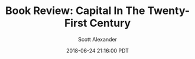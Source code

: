---
layout: podcast
title: "Book Review: Capital In The Twenty-First Century"
author: Scott Alexander
description: https://slatestarcodex.com/2018/06/24/book-review-capital-in-the-twenty-first-century/
date: 2018-06-24 21:16:00 PDT
length: 7394820
duration: 1849
guid: book-review-capital-in-the-twenty-first-century
---